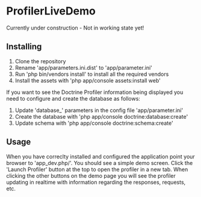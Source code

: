 ProfilerLiveDemo
================

Currently under construction - Not in working state yet!

## Installing

 1. Clone the repository
 2. Rename 'app/parameters.ini.dist' to 'app/parameter.ini'
 3. Run 'php bin/vendors install' to install all the required vendors
 4. Install the assets with 'php app/console assets:install web'

If you want to see the Doctrine Profiler information being displayed you need to
configure and create the database as follows:

 1.  Update 'database_' parameters in the config file 'app/parameter.ini'
 2. Create the database with 'php app/console doctrine:database:create'
 3. Update schema with 'php app/console doctrine:schema:create'

## Usage

When you have correclty installed and configured the application point your
browser to 'app_dev.php/'. You should see a simple demo screen. Click the 'Launch
Profiler' button at the top to open the profiler in a new tab. When clicking the
other buttons on the demo page you will see the profiler updating in realtime
with information regarding the responses, requests, etc.